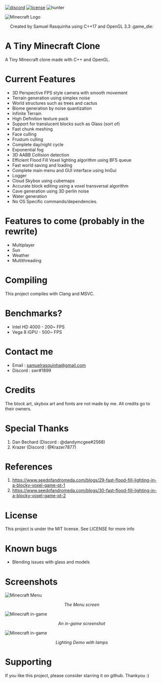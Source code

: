 [![discord](https://img.shields.io/discord/746366936937660527.svg?logo=discord "Discord")](https://discord.gg/ApTJcVN)
[![license](https://img.shields.io/github/license/mashape/apistatus.svg?style=flat-square "License")](https://github.com/swr06/Minecraft/blob/master/LICENSE)
![hunter](https://img.shields.io/badge/hunter-ATMC-blue.svg)

![Minecraft Logo](https://github.com/swr06/Minecraft/blob/master/Screenshots/logo.png)
<p align=center>
Created by Samuel Rasquinha using C++17 and OpenGL 3.3 :game_die:
</p>

# A Tiny Minecraft Clone
A Tiny Minecraft clone made with C++ and OpenGL. 

# Current Features
- 3D Perspective FPS style camera with smooth movement
- Terrain generation using simplex noise
- World structures such as trees and cactus
- Biome generation by noise quantization 
- Infinite Terrain
- High Definition texture pack
- Support for translucent blocks such as Glass (sort of)
- Fast chunk meshing 
- Face culling
- Frustum culling
- Complete day/night cycle
- Exponential fog
- 3D AABB Collision detection
- Efficient Flood Fill Voxel lighting algorithm using BFS queue
- Fast world saving and loading
- Complete main menu and GUI interface using ImGui
- Logger
- Cloud Skybox using cubemaps
- Accurate block editing using a voxel transversal algorithm
- Cave generation using 3D perlin noise
- Water generation 
- No OS Specific commands/dependencies. 

# Features to come (probably in the rewrite)
- Multiplayer
- Sun 
- Weather
- Multithreading

# Compiling 
This project compiles with Clang and MSVC. 

# Benchmarks? 
- Intel HD 4000 - 200~ FPS
- Vega 8 iGPU - 500~ FPS

# Contact me
- Email : samuelrasquinha@gmail.com
- Discord : swr#1899

# Credits
The block art, skybox art and fonts are not made by me. All credits go to their owners. 

# Special Thanks
1) Dan Bechard (Discord : @dandymcgee#2568)
2) Krazer (Discord : @Krazer7877)

# References 
1) https://www.seedofandromeda.com/blogs/29-fast-flood-fill-lighting-in-a-blocky-voxel-game-pt-1
2) https://www.seedofandromeda.com/blogs/30-fast-flood-fill-lighting-in-a-blocky-voxel-game-pt-2

# License
This project is under the MIT license. See LICENSE for more info

# Known bugs
- Blending issues with glass and models

# Screenshots

![Minecraft Menu](https://github.com/swr06/Minecraft/blob/master/Screenshots/menu.png)
<p align="center">
  <i>The Menu screen</i>
</p>

![Minecraft in-game](https://github.com/swr06/Minecraft/blob/master/Screenshots/in_game.png)
<p align="center">
  <i>An in-game screenshot</i>
</p>

![Minecraft in-game](https://github.com/swr06/Minecraft/blob/master/Screenshots/bfs_light.jpg)
<p align="center">
  <i>Lighting Demo with lamps</i>
</p>

# Supporting 
If you like this project, please consider starring it on github. Thankyou :)
